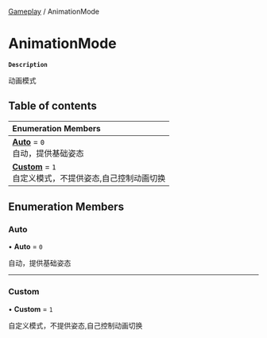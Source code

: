 [Gameplay](../modules/Gameplay.Gameplay.md) / AnimationMode

# AnimationMode <Badge type="tip" text="Enumeration" /> <Score text="AnimationMode" />

**`Description`**

动画模式

## Table of contents

| Enumeration Members |
| :-----|
| **[Auto](Gameplay.AnimationMode.md#auto)** = ``0`` <br> 自动，提供基础姿态|
| **[Custom](Gameplay.AnimationMode.md#custom)** = ``1`` <br> 自定义模式，不提供姿态,自己控制动画切换|

## Enumeration Members

### Auto <Score text="Auto" /> 

• **Auto** = ``0``

自动，提供基础姿态

___

### Custom <Score text="Custom" /> 

• **Custom** = ``1``

自定义模式，不提供姿态,自己控制动画切换

